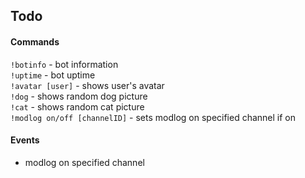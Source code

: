 ## Todo
#### Commands
`!botinfo` - bot information\
`!uptime` - bot uptime\
`!avatar [user]` - shows user's avatar\
`!dog` - shows random dog picture\
`!cat` - shows random cat picture\
`!modlog on/off [channelID]` - sets modlog on specified channel if on 

#### Events
- modlog on specified channel